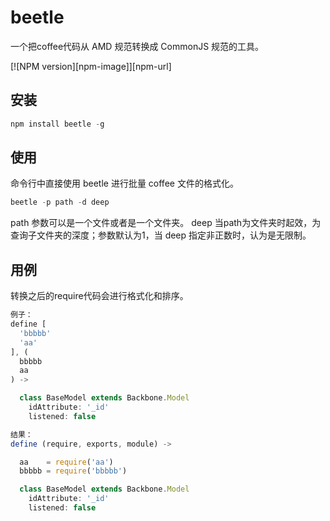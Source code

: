 beetle
====
一个把coffee代码从 AMD 规范转换成 CommonJS 规范的工具。

[![NPM version][npm-image]][npm-url]

## 安装
```js
npm install beetle -g
```

## 使用
命令行中直接使用 beetle 进行批量 coffee 文件的格式化。

```js
beetle -p path -d deep
```

path 参数可以是一个文件或者是一个文件夹。
deep 当path为文件夹时起效，为查询子文件夹的深度；参数默认为1，当 deep 指定非正数时，认为是无限制。

## 用例
转换之后的require代码会进行格式化和排序。

```js
例子：
define [
  'bbbbb'
  'aa'
], (
  bbbbb
  aa
) ->

  class BaseModel extends Backbone.Model
    idAttribute: '_id'
    listened: false

结果：
define (require, exports, module) ->

  aa    = require('aa')
  bbbbb = require('bbbbb')

  class BaseModel extends Backbone.Model
    idAttribute: '_id'
    listened: false
```


